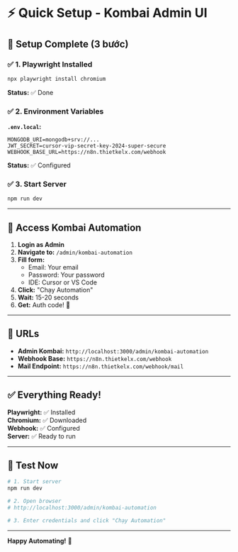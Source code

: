 # ⚡ Quick Setup - Kombai Admin UI

## 🚀 Setup Complete (3 bước)

### ✅ 1. Playwright Installed
```bash
npx playwright install chromium
```
**Status:** ✅ Done

### ✅ 2. Environment Variables
**`.env.local`:**
```env
MONGODB_URI=mongodb+srv://...
JWT_SECRET=cursor-vip-secret-key-2024-super-secure
WEBHOOK_BASE_URL=https://n8n.thietkelx.com/webhook
```
**Status:** ✅ Configured

### ✅ 3. Start Server
```bash
npm run dev
```

---

## 🎯 Access Kombai Automation

1. **Login as Admin**
2. **Navigate to:** `/admin/kombai-automation`
3. **Fill form:**
   - Email: Your email
   - Password: Your password
   - IDE: Cursor or VS Code
4. **Click:** "Chạy Automation"
5. **Wait:** 15-20 seconds
6. **Get:** Auth code! 🎉

---

## 📍 URLs

- **Admin Kombai:** `http://localhost:3000/admin/kombai-automation`
- **Webhook Base:** `https://n8n.thietkelx.com/webhook`
- **Mail Endpoint:** `https://n8n.thietkelx.com/webhook/mail`

---

## ✅ Everything Ready!

**Playwright:** ✅ Installed  
**Chromium:** ✅ Downloaded  
**Webhook:** ✅ Configured  
**Server:** ✅ Ready to run

---

## 🧪 Test Now

```bash
# 1. Start server
npm run dev

# 2. Open browser
# http://localhost:3000/admin/kombai-automation

# 3. Enter credentials and click "Chạy Automation"
```

---

**Happy Automating!** 🚀

